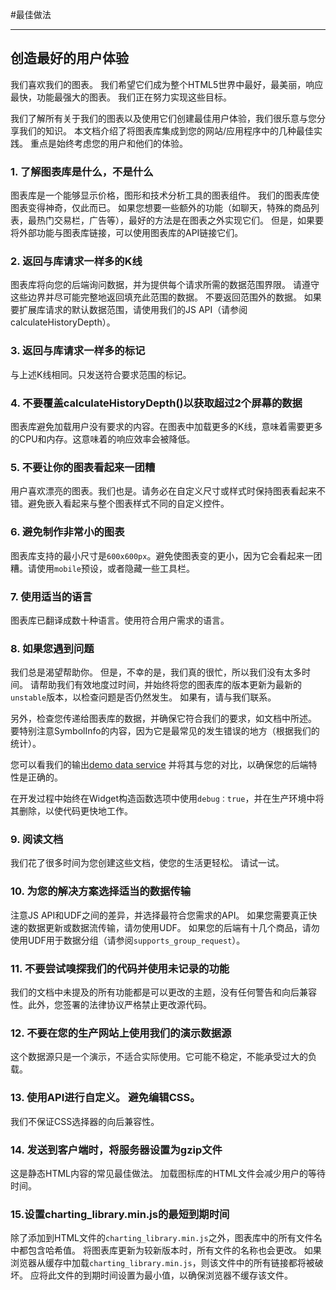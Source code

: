#最佳做法

---

## 创造最好的用户体验

我们喜欢我们的图表。 我们希望它们成为整个HTML5世界中最好，最美丽，响应最快，功能最强大的图表。 我们正在努力实现这些目标。

我们了解所有关于我们的图表以及使用它们创建最佳用户体验，我们很乐意与您分享我们的知识。 本文档介绍了将图表库集成到您的网站/应用程序中的几种最佳实践。 重点是始终考虑您的用户和他们的体验。

### 1. 了解图表库是什么，不是什么

图表库是一个能够显示价格，图形和技术分析工具的图表组件。 我们的图表库使图表变得神奇，仅此而已。 如果您想要一些额外的功能（如聊天，特殊的商品列表，最热门交易栏，广告等），最好的方法是在图表之外实现它们。 但是，如果要将外部功能与图表库链接，可以使用图表库的API链接它们。

### 2. 返回与库请求一样多的K线

图表库将向您的后端询问数据，并为提供每个请求所需的数据范围界限。 请遵守这些边界并尽可能完整地返回填充此范围的数据。 不要返回范围外的数据。 如果要扩展库请求的默认数据范围，请使用我们的JS API（请参阅calculateHistoryDepth）。

### 3. 返回与库请求一样多的标记

与上述K线相同。只发送符合要求范围的标记。

### 4. 不要覆盖calculateHistoryDepth()以获取超过2个屏幕的数据

图表库避免加载用户没有要求的内容。在图表中加载更多的K线，意味着需要更多的CPU和内存。这意味着的响应效率会被降低。

### 5. 不要让你的图表看起来一团糟

用户喜欢漂亮的图表。我们也是。请务必在自定义尺寸或样式时保持图表看起来不错。避免嵌入看起来与整个图表样式不同的自定义控件。

### 6. 避免制作非常小的图表

图表库支持的最小尺寸是`600x600px`。避免使图表变的更小，因为它会看起来一团糟。请使用`mobile`预设，或者隐藏一些工具栏。

### 7. 使用适当的语言

图表库已翻译成数十种语言。使用符合用户需求的语言。

### 8. 如果您遇到问题

我们总是渴望帮助你。 但是，不幸的是，我们真的很忙，所以我们没有太多时间。 请帮助我们有效地度过时间，并始终将您的图表库的版本更新为最新的`unstable`版本，以检查问题是否仍然发生。 如果有，请与我们联系。

另外，检查您传递给图表库的数据，并确保它符合我们的要求，如文档中所述。 要特别注意SymbolInfo的内容，因为它是最常见的发生错误的地方（根据我们的统计）。

您可以看我们的输出[demo data service](https://demo_feed.tradingview.com/quotes?symbols=AAPL) 并将其与您的对比，以确保您的后端特性是正确的。

在开发过程中始终在Widget构造函数选项中使用`debug：true`，并在生产环境中将其删除，以使代码更快地工作。

### 9. 阅读文档
我们花了很多时间为您创建这些文档，使您的生活更轻松。 请试一试。

### 10. 为您的解决方案选择适当的数据传输

注意JS API和UDF之间的差异，并选择最符合您需求的API。
如果您需要真正快速的数据更新或数据流传输，请勿使用UDF。
如果您的后端有十几个商品，请勿使用UDF用于数据分组（请参阅`supports_group_request`）。

### 11. 不要尝试嗅探我们的代码并使用未记录的功能

我们的文档中未提及的所有功能都是可以更改的主题，没有任何警告和向后兼容性。此外，您签署的法律协议严格禁止更改源代码。

### 12. 不要在您的生产网站上使用我们的演示数据源

这个数据源只是一个演示，不适合实际使用。它可能不稳定，不能承受过大的负载。

### 13. 使用API进行自定义。 避免编辑CSS。

我们不保证CSS选择器的向后兼容性。

### 14. 发送到客户端时，将服务器设置为gzip文件

这是静态HTML内容的常见最佳做法。 加载图标库的HTML文件会减少用户的等待时间。

### 15.设置charting_library.min.js的最短到期时间

除了添加到HTML文件的`charting_library.min.js`之外，图表库中的所有文件名中都包含哈希值。
将图表库更新为较新版本时，所有文件的名称也会更改。
如果浏览器从缓存中加载`charting_library.min.js`，则该文件中的所有链接都将被破坏。
应将此文件的到期时间设置为最小值，以确保浏览器不缓存该文件。

